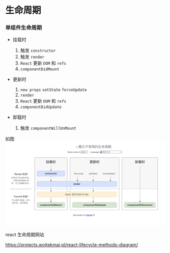 # 生命周期

### 单组件生命周期
- 挂载时
  1. 触发 `constructor` 
  2. 触发 `render` 
  4. `React` 更新 `DOM` 和 `refs`
  5. `componentDidMount`

- 更新时
  1. `new props` `setState` `forceUpdate`
  2. `render`
  3. `React` 更新 `DOM` 和 `refs`
  4. `componentDidUpdate`

- 卸载时
  1. 触发 `componentWillUnMount`


如图
![生命周期](/React/img/1.png)

react 生命周期网站

https://projects.wojtekmaj.pl/react-lifecycle-methods-diagram/